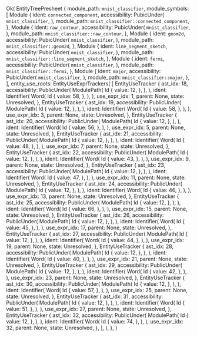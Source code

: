 Ok(
    EntityTreePresheet {
        module_path: `mnist_classifier`,
        module_symbols: [
            Module {
                ident: `connected_component`,
                accessibility: PubicUnder(
                    `mnist_classifier`,
                ),
                module_path: `mnist_classifier::connected_component`,
            },
            Module {
                ident: `raw_contour`,
                accessibility: PubicUnder(
                    `mnist_classifier`,
                ),
                module_path: `mnist_classifier::raw_contour`,
            },
            Module {
                ident: `geom2d`,
                accessibility: PubicUnder(
                    `mnist_classifier`,
                ),
                module_path: `mnist_classifier::geom2d`,
            },
            Module {
                ident: `line_segment_sketch`,
                accessibility: PubicUnder(
                    `mnist_classifier`,
                ),
                module_path: `mnist_classifier::line_segment_sketch`,
            },
            Module {
                ident: `fermi`,
                accessibility: PubicUnder(
                    `mnist_classifier`,
                ),
                module_path: `mnist_classifier::fermi`,
            },
            Module {
                ident: `major`,
                accessibility: PubicUnder(
                    `mnist_classifier`,
                ),
                module_path: `mnist_classifier::major`,
            },
        ],
        entity_use_roots: EntityUseExprTrackers(
            [
                EntityUseTracker {
                    ast_idx: 18,
                    accessibility: PublicUnder(
                        ModulePath(
                            Id {
                                value: 12,
                            },
                        ),
                    ),
                    ident: Identifier(
                        Word(
                            Id {
                                value: 58,
                            },
                        ),
                    ),
                    use_expr_idx: 1,
                    parent: None,
                    state: Unresolved,
                },
                EntityUseTracker {
                    ast_idx: 19,
                    accessibility: PublicUnder(
                        ModulePath(
                            Id {
                                value: 12,
                            },
                        ),
                    ),
                    ident: Identifier(
                        Word(
                            Id {
                                value: 58,
                            },
                        ),
                    ),
                    use_expr_idx: 3,
                    parent: None,
                    state: Unresolved,
                },
                EntityUseTracker {
                    ast_idx: 20,
                    accessibility: PublicUnder(
                        ModulePath(
                            Id {
                                value: 12,
                            },
                        ),
                    ),
                    ident: Identifier(
                        Word(
                            Id {
                                value: 56,
                            },
                        ),
                    ),
                    use_expr_idx: 5,
                    parent: None,
                    state: Unresolved,
                },
                EntityUseTracker {
                    ast_idx: 21,
                    accessibility: PublicUnder(
                        ModulePath(
                            Id {
                                value: 12,
                            },
                        ),
                    ),
                    ident: Identifier(
                        Word(
                            Id {
                                value: 48,
                            },
                        ),
                    ),
                    use_expr_idx: 7,
                    parent: None,
                    state: Unresolved,
                },
                EntityUseTracker {
                    ast_idx: 22,
                    accessibility: PublicUnder(
                        ModulePath(
                            Id {
                                value: 12,
                            },
                        ),
                    ),
                    ident: Identifier(
                        Word(
                            Id {
                                value: 43,
                            },
                        ),
                    ),
                    use_expr_idx: 9,
                    parent: None,
                    state: Unresolved,
                },
                EntityUseTracker {
                    ast_idx: 23,
                    accessibility: PublicUnder(
                        ModulePath(
                            Id {
                                value: 12,
                            },
                        ),
                    ),
                    ident: Identifier(
                        Word(
                            Id {
                                value: 47,
                            },
                        ),
                    ),
                    use_expr_idx: 11,
                    parent: None,
                    state: Unresolved,
                },
                EntityUseTracker {
                    ast_idx: 24,
                    accessibility: PublicUnder(
                        ModulePath(
                            Id {
                                value: 12,
                            },
                        ),
                    ),
                    ident: Identifier(
                        Word(
                            Id {
                                value: 46,
                            },
                        ),
                    ),
                    use_expr_idx: 13,
                    parent: None,
                    state: Unresolved,
                },
                EntityUseTracker {
                    ast_idx: 25,
                    accessibility: PublicUnder(
                        ModulePath(
                            Id {
                                value: 12,
                            },
                        ),
                    ),
                    ident: Identifier(
                        Word(
                            Id {
                                value: 66,
                            },
                        ),
                    ),
                    use_expr_idx: 15,
                    parent: None,
                    state: Unresolved,
                },
                EntityUseTracker {
                    ast_idx: 26,
                    accessibility: PublicUnder(
                        ModulePath(
                            Id {
                                value: 12,
                            },
                        ),
                    ),
                    ident: Identifier(
                        Word(
                            Id {
                                value: 45,
                            },
                        ),
                    ),
                    use_expr_idx: 17,
                    parent: None,
                    state: Unresolved,
                },
                EntityUseTracker {
                    ast_idx: 27,
                    accessibility: PublicUnder(
                        ModulePath(
                            Id {
                                value: 12,
                            },
                        ),
                    ),
                    ident: Identifier(
                        Word(
                            Id {
                                value: 44,
                            },
                        ),
                    ),
                    use_expr_idx: 19,
                    parent: None,
                    state: Unresolved,
                },
                EntityUseTracker {
                    ast_idx: 28,
                    accessibility: PublicUnder(
                        ModulePath(
                            Id {
                                value: 12,
                            },
                        ),
                    ),
                    ident: Identifier(
                        Word(
                            Id {
                                value: 40,
                            },
                        ),
                    ),
                    use_expr_idx: 21,
                    parent: None,
                    state: Unresolved,
                },
                EntityUseTracker {
                    ast_idx: 29,
                    accessibility: PublicUnder(
                        ModulePath(
                            Id {
                                value: 12,
                            },
                        ),
                    ),
                    ident: Identifier(
                        Word(
                            Id {
                                value: 42,
                            },
                        ),
                    ),
                    use_expr_idx: 23,
                    parent: None,
                    state: Unresolved,
                },
                EntityUseTracker {
                    ast_idx: 30,
                    accessibility: PublicUnder(
                        ModulePath(
                            Id {
                                value: 12,
                            },
                        ),
                    ),
                    ident: Identifier(
                        Word(
                            Id {
                                value: 57,
                            },
                        ),
                    ),
                    use_expr_idx: 25,
                    parent: None,
                    state: Unresolved,
                },
                EntityUseTracker {
                    ast_idx: 31,
                    accessibility: PublicUnder(
                        ModulePath(
                            Id {
                                value: 12,
                            },
                        ),
                    ),
                    ident: Identifier(
                        Word(
                            Id {
                                value: 51,
                            },
                        ),
                    ),
                    use_expr_idx: 27,
                    parent: None,
                    state: Unresolved,
                },
                EntityUseTracker {
                    ast_idx: 32,
                    accessibility: PublicUnder(
                        ModulePath(
                            Id {
                                value: 12,
                            },
                        ),
                    ),
                    ident: Identifier(
                        Word(
                            Id {
                                value: 74,
                            },
                        ),
                    ),
                    use_expr_idx: 32,
                    parent: None,
                    state: Unresolved,
                },
            ],
        ),
    },
)